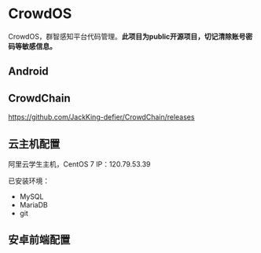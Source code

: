 # CrowdOS
CrowdOS，群智感知平台代码管理。**此项目为public开源项目，切记清除账号密码等敏感信息。**

## Android


## CrowdChain
https://github.com/JackKing-defier/CrowdChain/releases



## 云主机配置
阿里云学生主机，CentOS 7
IP：120.79.53.39

已安装环境：
+ MySQL
+ MariaDB
+ git

## 安卓前端配置
